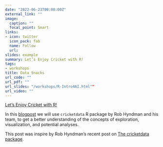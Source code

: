 ```yaml
---
date: "2022-06-23T00:00:00Z"
external_link: ""
image:
  caption: ""
  focal_point: Smart
links:
- icon: twitter
  icon_pack: fab
  name: Follow
  url: 
slides: example
summary: Let’s Enjoy Cricket with R!
tags:
- workshops
title: Data Snacks
url_code: ""
url_pdf: ""
url_slides: "/workshops/R-Intro4AI.html""
url_video: ""
---
```


[Let’s Enjoy Cricket with R!](/workshops/Introduction-to-TIdy-Tools.html)

In this [blogpost](/workshops/Introduction-to-TIdy-Tools.html) we will use `cricketdata` R package by Rob Hyndman and his team, to get a better understanding of the concepts of exploration, visualization, and potential analyses.

This post was inspire by Rob Hyndman’s recent post on [The cricketdata package](https://robjhyndman.com/hyndsight/cricketdata/).
